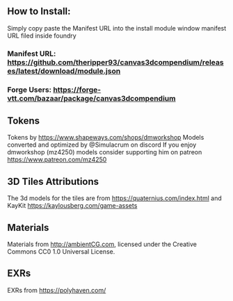 ## How to Install:

Simply copy paste the Manifest URL into the install module window manifest URL filed inside foundry

### Manifest URL: https://github.com/theripper93/canvas3dcompendium/releases/latest/download/module.json

### Forge Users: https://forge-vtt.com/bazaar/package/canvas3dcompendium

## Tokens

Tokens by https://www.shapeways.com/shops/dmworkshop
Models converted and optimized by @Simulacrum on discord
If you enjoy dmworkshop (mz4250) models consider supporting him on patreon https://www.patreon.com/mz4250

## 3D Tiles Attributions

The 3d models for the tiles are from https://quaternius.com/index.html and KayKit https://kaylousberg.com/game-assets

## Materials

Materials from http://ambientCG.com, licensed under the Creative Commons CC0 1.0 Universal License.

## EXRs

EXRs from https://polyhaven.com/
